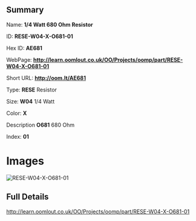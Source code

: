 

## Summary
 
Name: __1/4 Watt 680 Ohm Resistor__

ID: __RESE-W04-X-O681-01__

Hex ID: __AE681__

WebPage: __http://learn.oomlout.co.uk/OO/Projects/oomp/part/RESE-W04-X-O681-01__

Short URL: __http://oom.lt/AE681__


Type: __RESE__ Resistor 

Size: __W04__ 1/4 Watt 

Color: __X__  

Description __O681__ 680 Ohm 

Index: __01__


# Images
![RESE-W04-X-O681-01](http://oomlout.com/oomp-gen/parts/RESE-W04-X-O681-01/RESE-W04-X-O681-01_420.jpg)



## Full Details

 http://learn.oomlout.co.uk/OO/Projects/oomp/part/RESE-W04-X-O681-01














